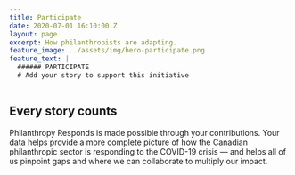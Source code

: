 ```yaml
---
title: Participate
date: 2020-07-01 16:10:00 Z
layout: page
excerpt: How philanthropists are adapting.
feature_image: ../assets/img/hero-participate.png
feature_text: |
  ###### PARTICIPATE
  # Add your story to support this initiative
---
```


## Every story counts

Philanthropy Responds is made possible through your contributions. Your data helps provide a more complete picture of how the Canadian philanthropic sector is responding to the COVID-19 crisis — and helps all of us pinpoint gaps and where we can collaborate to multiply our impact.
